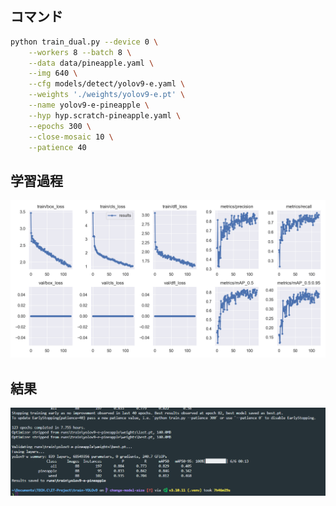 ## コマンド

```bash
python train_dual.py --device 0 \
    --workers 8 --batch 8 \
    --data data/pineapple.yaml \
    --img 640 \
    --cfg models/detect/yolov9-e.yaml \
    --weights './weights/yolov9-e.pt' \
    --name yolov9-e-pineapple \
    --hyp hyp.scratch-pineapple.yaml \
    --epochs 300 \
    --close-mosaic 10 \
    --patience 40
```

## 学習過程

![results.png](./results.png)

## 結果

![結果のスクショを同ディレクトリ内の`console.png`に保存してください](./console.png)
